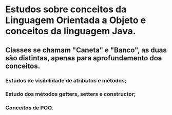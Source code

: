 # Estudos sobre conceitos da Linguagem Orientada a Objeto e conceitos da linguagem Java.
## Classes se chamam "Caneta" e "Banco", as duas são distintas, apenas para aprofundamento dos conceitos.

### Estudos de visibilidade de atributos e métodos;
### Estudo dos métodos getters, setters e constructor;
### Conceitos de POO.
